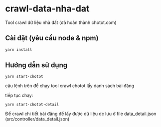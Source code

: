 # crawl-data-nha-dat
Tool crawl dữ liệu nhà đất (đã hoàn thành chotot.com)
## Cài đặt (yêu cầu node & npm)
```bash 
yarn install 
```
## Hướng dẫn sử dụng
```
yarn start-chotot
```
câu lệnh trên để chạy tool crawl chotot lấy danh sách bài đăng

tiếp tục chạy:
```
yarn start-chotot-detail
```
Để crawl chi tiết bài đăng để lấy được dữ liệu dc lưu ở file data_detail.json (src/controller/data_detail.json)

